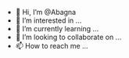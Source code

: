 - 👋 Hi, I’m @Abagna
- 👀 I’m interested in ...
- 🌱 I’m currently learning ...
- 💞️ I’m looking to collaborate on ...
- 📫 How to reach me ...

<!---
Abagna/Abagna is a ✨ special ✨ repository because its `README.md` (this file) appears on your GitHub profile.
You can click the Preview link to take a look at your changes.
--->
